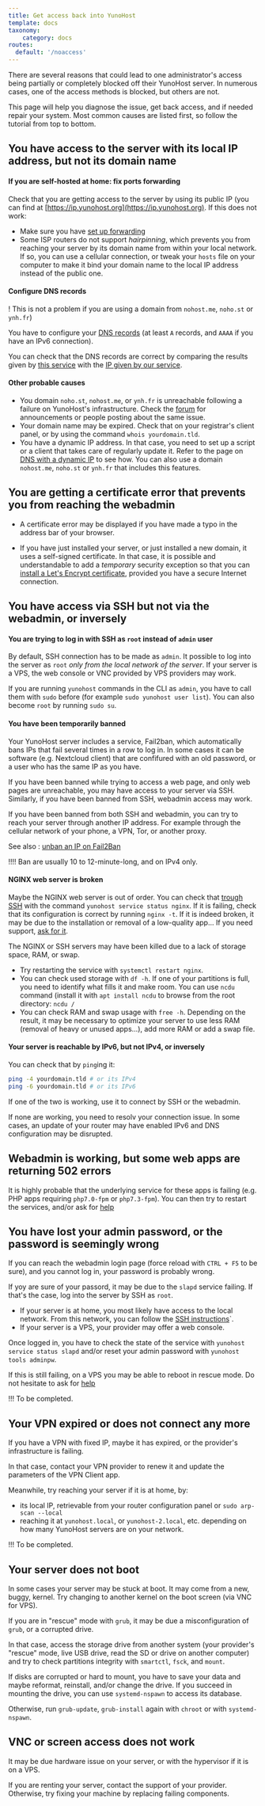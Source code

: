 ```yaml
---
title: Get access back into YunoHost
template: docs
taxonomy:
    category: docs
routes:
  default: '/noaccess'
---
```


There are several reasons that could lead to one administrator's access being partially or completely blocked off their YunoHost server. In numerous cases, one of the access methods is blocked, but others are not.

This page will help you diagnose the issue, get back access, and if needed repair your system. Most common causes are listed first, so follow the tutorial from top to bottom.

## You have access to the server with its local IP address, but not its domain name

#### If you are self-hosted at home: fix ports forwarding

Check that you are getting access to the server by using its public IP (you can find at [https://ip.yunohost.org](https://ip.yunohost.org). If this does not work:

- Make sure you have [set up forwarding](/isp_box_config)
- Some ISP routers do not support *hairpinning*, which prevents you from reaching your server by its domain name from within your local network. If so, you can use a cellular connection, or tweak your `hosts` file on your computer to make it bind your domain name to the local IP address instead of the public one.

#### Configure DNS records

! This is not a problem if you are using a domain from `nohost.me`, `noho.st` or `ynh.fr`)

You have to configure your [DNS records](/dns_config) (at least `A` records, and `AAAA` if you have an IPv6 connection).

You can check that the DNS records are correct by comparing the results given by [this service](https://www.whatsmydns.net/) with the [IP given by our service](https://ip.yunohost.org).

#### Other probable causes

- You domain `noho.st`, `nohost.me`, or `ynh.fr` is unreachable following a failure on YunoHost's infrastructure. Check the [forum](https://forum.yunohost.org/) for announcements or people posting about the same issue.
- Your domain name may be expired. Check that on your registrar's client panel, or by using the command `whois yourdomain.tld`.
- You have a dynamic IP address. In that case, you need to set up a script or a client that takes care of regularly update it. Refer to the page on [DNS with a dynamic IP](/dns_dynamicip) to see how. You can also use a domain `nohost.me`, `noho.st` or `ynh.fr` that includes this features.

## You are getting a certificate error that prevents you from reaching the webadmin

- A certificate error may be displayed if you have made a typo in the address bar of your browser.

- If you have just installed your server, or just installed a new domain, it uses a self-signed certificate. In that case, it is possible and understandable to add a *temporary* security exception so that you can [install a Let's Encrypt certificate](/certificate), provided you have a secure Internet connection.

## You have access via SSH but not via the webadmin, or inversely

#### You are trying to log in with SSH as `root` instead of `admin` user

By default, SSH connection has to be made as `admin`. It possible to log into the server as `root` *only from the local network of the server*. If your server is a VPS, the web console or VNC provided by VPS providers may work.

If you are running `yunohost` commands in the CLI as `admin`, you have to call them with `sudo` before (for example `sudo yunohost user list`). You can also become `root` by running `sudo su`.

#### You have been temporarily banned

Your YunoHost server includes a service, Fail2ban, which automatically bans IPs that fail several times in a row to log in. In some cases it can be software (e.g. Nextcloud client) that are confifured with an old password, or a user who has the same IP as you have.

If you have been banned while trying to access a web page, and only web pages are unreachable, you may have access to your server via SSH. Similarly, if you have been banned from SSH, webadmin access may work.

If you have been banned from both SSH and webadmin, you can try to reach your server through another IP address. For example through the cellular network of your phone, a VPN, Tor, or another proxy.

See also : [unban an IP on Fail2Ban](/fail2ban)

!!!! Ban are usually 10 to 12-minute-long, and on IPv4 only.

#### NGINX web server is broken

Maybe the NGINX web server is out of order. You can check that [trough SSH](/ssh) with the command `yunohost service status nginx`. If it is failing, check that its configuration is correct by running `nginx -t`. If it is indeed broken, it may be due to the installation or removal of a low-quality app... If you need support, [ask for it](/help).

The NGINX or SSH servers may have been killed due to a lack of storage space, RAM, or swap.

- Try restarting the service with `systemctl restart nginx`.
- You can check used storage with `df -h`. If one of your partitions is full, you need to identify what fills it and make room. You can use `ncdu` command (install it with `apt install ncdu` to browse from the root directory: `ncdu /`
- You can check RAM and swap usage with `free -h`. Depending on the result, it may be necessary to optimize your server to use less RAM (removal of heavy or unused apps...), add more RAM or add a swap file.

#### Your server is reachable by IPv6, but not IPv4, or inversely

You can check that by `ping`ing it:

```bash
ping -4 yourdomain.tld # or its IPv4
ping -6 yourdomain.tld # or its IPv6
```

If one of the two is working, use it to connect by SSH or the webadmin.

If none are working, you need to resolv your connection issue. In some cases, an update of your router may have enabled IPv6 and DNS configuration may be disrupted.

## Webadmin is working, but some web apps are returning 502 errors

It is highly probable that the underlying service for these apps is failing (e.g. PHP apps requiring `php7.0-fpm` or `php7.3-fpm`). You can then try to restart the services, and/or ask for [help](/help)

## You have lost your admin password, or the password is seemingly wrong

If you can reach the webadmin login page (force reload with `CTRL + F5` to be sure), and you cannot log in, your password is probably wrong.

If yoy are sure of your passord, it may be due to the `slapd` service failing. If that's the case, log into the server by SSH as `root`.

- If your server is at home, you most likely have access to the local network. From this network, you can follow the [SSH instructions](/ssh)`.
- If your server is a VPS, your provider may offer a web console.

Once logged in, you have to check the state of the service with `yunohost service status slapd` and/or reset your admin password with `yunohost tools adminpw`.

If this is still failing, on a VPS you may be able to reboot in rescue mode. Do not hesitate to ask for [help](/help)

!!! To be completed.

## Your VPN expired or does not connect any more

If you have a VPN with fixed IP, maybe it has expired, or the provider's infrastructure is failing.

In that case, contact your VPN provider to renew it and update the parameters of the VPN Client app.

Meanwhile, try reaching your server if it is at home, by:

- its local IP, retrievable from your router configuration panel or `sudo arp-scan --local`
- reaching it at `yunohost.local`, or `yunohost-2.local`, etc. depending on how many YunoHost servers are on your network.

!!! To be completed.

## Your server does not boot

In some cases your server may be stuck at boot. It may come from a new, buggy, kernel. Try changing to another kernel on the boot screen (via VNC for VPS).

If you are in "rescue" mode with `grub`, it may be due a misconfiguration of `grub`, or a corrupted drive.

In that case, access the storage drive from another system (your provider's "rescue" mode, live USB drive, read the SD or drive on another computer) and try to check partitions integrity with `smartctl`, `fsck`, and `mount`.

If disks are corrupted or hard to mount, you have to save your data and maybe reformat, reinstall, and/or change the drive. If you succeed in mounting the drive, you can use `systemd-nspawn` to access its database.

Otherwise, run `grub-update`, `grub-install` again with `chroot` or with `systemd-nspawn`.

## VNC or screen access does not work

It may be due hardware issue on your server, or with the hypervisor if it is on a VPS.

If you are renting your server, contact the support of your provider. Otherwise, try fixing your machine by replacing failing components.
